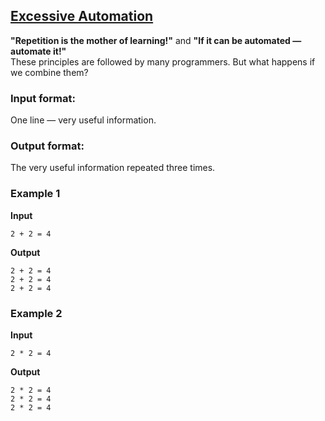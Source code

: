 ## [Excessive Automation](../../../solutions/2.1/21_c.py)

**"Repetition is the mother of learning!"** and **"If it can be automated — automate it!"**  
These principles are followed by many programmers. But what happens if we combine them?

### Input format:

One line — very useful information.

### Output format:

The very useful information repeated three times.

### Example 1

**Input**  
```plaintext
2 + 2 = 4
```

**Output**  
```plaintext
2 + 2 = 4
2 + 2 = 4
2 + 2 = 4
```

### Example 2

**Input**  
```plaintext
2 * 2 = 4
```

**Output**  
```plaintext
2 * 2 = 4
2 * 2 = 4
2 * 2 = 4
```